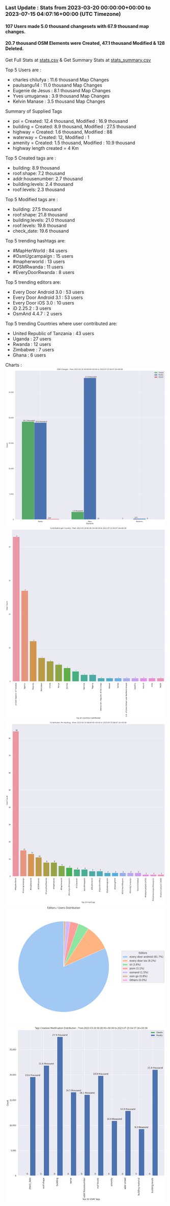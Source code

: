 ### Last Update : Stats from 2023-03-20 00:00:00+00:00 to 2023-07-15 04:07:16+00:00 (UTC Timezone)

#### 107 Users made 5.0 thousand changesets with 67.9 thousand map changes.
#### 20.7 thousand OSM Elements were Created, 47.1 thousand Modified & 128 Deleted.
Get Full Stats at [stats.csv](/stats/mapherworld/Daily/stats.csv)
 & Get Summary Stats at [stats_summary.csv](/stats/mapherworld/Daily/stats_summary.csv)

Top 5 Users are : 
- charles chilufya : 11.6 thousand Map Changes
- paulsangu14 : 11.0 thousand Map Changes
- Eugenie de Jesus : 8.1 thousand Map Changes
- Yves umuganwa : 3.9 thousand Map Changes
- Kelvin Manase : 3.5 thousand Map Changes

Summary of Supplied Tags
- poi = Created: 12.4 thousand, Modified : 16.9 thousand
- building = Created: 8.9 thousand, Modified : 27.5 thousand
- highway = Created: 1.6 thousand, Modified : 88
- waterway = Created: 12, Modified : 1
- amenity = Created: 1.5 thousand, Modified : 10.9 thousand
- highway length created = 4 Km


Top 5 Created tags are :
- building: 8.9 thousand
- roof:shape: 7.2 thousand
- addr:housenumber: 2.7 thousand
- building:levels: 2.4 thousand
- roof:levels: 2.3 thousand


Top 5 Modified tags are :
- building: 27.5 thousand
- roof:shape: 21.8 thousand
- building:levels: 21.0 thousand
- roof:levels: 19.8 thousand
- check_date: 19.6 thousand


Top 5 trending hashtags are:
- #MapHerWorld : 84 users
- #OsmUgcampaign : 15 users
- #mapherworld : 13 users
- #OSMRwanda : 11 users
- #EveryDoorRwanda : 8 users


Top 5 trending editors are:
- Every Door Android 3.0 : 53 users
- Every Door Android 3.1 : 53 users
- Every Door iOS 3.0 : 10 users
- iD 2.25.2 : 3 users
- OsmAnd 4.4.7 : 2 users


Top 5 trending Countries where user contributed are:
- United Republic of Tanzania : 43 users
- Uganda : 27 users
- Rwanda : 12 users
- Zimbabwe : 7 users
- Ghana : 6 users


 Charts : 
![Alt text](./stats_osm_changes.png) 
![Alt text](./stats_users_per_country.png) 
![Alt text](./stats_users_per_hashtag.png) 
![Alt text](./stats_editors_pie_chart.png) 
![Alt text](./stats_tags.png) 

